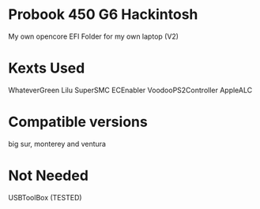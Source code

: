 # Probook 450 G6 Hackintosh
My own opencore EFI Folder for my own laptop (V2)

# Kexts Used
WhateverGreen
Lilu
SuperSMC
ECEnabler
VoodooPS2Controller
AppleALC


# Compatible versions
big sur, monterey and ventura

# Not Needed
USBToolBox (TESTED)
